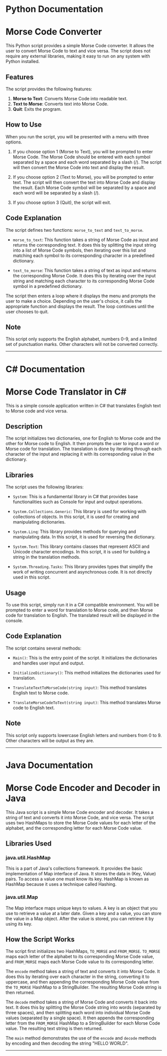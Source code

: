 # Python Documentation

# Morse Code Converter

This Python script provides a simple Morse Code converter. It allows the user to convert Morse Code to text and vice versa. The script does not require any external libraries, making it easy to run on any system with Python installed.

## Features

The script provides the following features:

1. **Morse to Text**: Converts Morse Code into readable text.
2. **Text to Morse**: Converts text into Morse Code.
3. **Quit**: Exits the program.

## How to Use

When you run the script, you will be presented with a menu with three options. 

1. If you choose option 1 (Morse to Text), you will be prompted to enter Morse Code. The Morse Code should be entered with each symbol separated by a space and each word separated by a slash (/). The script will then convert the Morse Code into text and display the result.

2. If you choose option 2 (Text to Morse), you will be prompted to enter text. The script will then convert the text into Morse Code and display the result. Each Morse Code symbol will be separated by a space and each word will be separated by a slash (/).

3. If you choose option 3 (Quit), the script will exit.

## Code Explanation

The script defines two functions: `morse_to_text` and `text_to_morse`.

- `morse_to_text`: This function takes a string of Morse Code as input and returns the corresponding text. It does this by splitting the input string into a list of Morse Code symbols, then iterating over this list and matching each symbol to its corresponding character in a predefined dictionary.

- `text_to_morse`: This function takes a string of text as input and returns the corresponding Morse Code. It does this by iterating over the input string and matching each character to its corresponding Morse Code symbol in a predefined dictionary.

The script then enters a loop where it displays the menu and prompts the user to make a choice. Depending on the user's choice, it calls the appropriate function and displays the result. The loop continues until the user chooses to quit.

## Note

This script only supports the English alphabet, numbers 0-9, and a limited set of punctuation marks. Other characters will not be converted correctly.

---

# C# Documentation

# Morse Code Translator in C#

This is a simple console application written in C# that translates English text to Morse code and vice versa.

## Description

The script initializes two dictionaries, one for English to Morse code and the other for Morse code to English. It then prompts the user to input a word or Morse code for translation. The translation is done by iterating through each character of the input and replacing it with its corresponding value in the dictionary.

## Libraries

The script uses the following libraries:

- `System`: This is a fundamental library in C# that provides base functionalities such as Console for input and output operations.

- `System.Collections.Generic`: This library is used for working with collections of objects. In this script, it is used for creating and manipulating dictionaries.

- `System.Linq`: This library provides methods for querying and manipulating data. In this script, it is used for reversing the dictionary.

- `System.Text`: This library contains classes that represent ASCII and Unicode character encodings. In this script, it is used for building a string in the translation methods.

- `System.Threading.Tasks`: This library provides types that simplify the work of writing concurrent and asynchronous code. It is not directly used in this script.

## Usage

To use this script, simply run it in a C# compatible environment. You will be prompted to enter a word for translation to Morse code, and then Morse code for translation to English. The translated result will be displayed in the console.

## Code Explanation

The script contains several methods:

- `Main()`: This is the entry point of the script. It initializes the dictionaries and handles user input and output.

- `InitializeDictionary()`: This method initializes the dictionaries used for translation.

- `TranslateTextToMorseCode(string input)`: This method translates English text to Morse code.

- `TranslateMorseCodeToText(string input)`: This method translates Morse code to English text.

## Note

This script only supports lowercase English letters and numbers from 0 to 9. Other characters will be output as they are.

---

# Java Documentation

# Morse Code Encoder and Decoder in Java

This Java script is a simple Morse Code encoder and decoder. It takes a string of text and converts it into Morse Code, and vice versa. The script uses two HashMaps to store the Morse Code values for each letter of the alphabet, and the corresponding letter for each Morse Code value.

## Libraries Used

### java.util.HashMap

This is a part of Java's collections framework. It provides the basic implementation of Map interface of Java. It stores the data in (Key, Value) pairs. To access a value one must know its key. HashMap is known as HashMap because it uses a technique called Hashing.

### java.util.Map

The Map interface maps unique keys to values. A key is an object that you use to retrieve a value at a later date. Given a key and a value, you can store the value in a Map object. After the value is stored, you can retrieve it by using its key.

## How the Script Works

The script first initializes two HashMaps, `TO_MORSE` and `FROM_MORSE`. `TO_MORSE` maps each letter of the alphabet to its corresponding Morse Code value, and `FROM_MORSE` maps each Morse Code value to its corresponding letter.

The `encode` method takes a string of text and converts it into Morse Code. It does this by iterating over each character in the string, converting it to uppercase, and then appending the corresponding Morse Code value from the `TO_MORSE` HashMap to a StringBuilder. The resulting Morse Code string is then returned.

The `decode` method takes a string of Morse Code and converts it back into text. It does this by splitting the Morse Code string into words (separated by three spaces), and then splitting each word into individual Morse Code values (separated by a single space). It then appends the corresponding letter from the `FROM_MORSE` HashMap to a StringBuilder for each Morse Code value. The resulting text string is then returned.

The `main` method demonstrates the use of the `encode` and `decode` methods by encoding and then decoding the string "HELLO WORLD".

---
